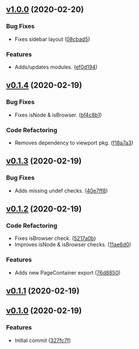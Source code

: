<a name="v1.0.0"></a>
## [v1.0.0](https://github.com/alexseitsinger/react-layouts/compare/v0.1.4...v1.0.0) (2020-02-20)

### Bug Fixes
- Fixes sidebar layout ([08cbad5](https://github.com/alexseitsinger/react-layouts/commit/08cbad5ea4b79f7c4a2a9867bae90bda5868633a))

### Features
- Adds/updates modules. ([ef0d194](https://github.com/alexseitsinger/react-layouts/commit/ef0d194b6b3cb96f7ca373262ee37242346a7fc2))


<a name="v0.1.4"></a>
## [v0.1.4](https://github.com/alexseitsinger/react-layouts/compare/v0.1.3...v0.1.4) (2020-02-19)

### Bug Fixes
- Fixes isNode & isBrowser. ([bf4c8b1](https://github.com/alexseitsinger/react-layouts/commit/bf4c8b191bb8e9d24dd3996dd3fbae7b990c389c))

### Code Refactoring
- Removes dependency to viewport pkg. ([f18a7a3](https://github.com/alexseitsinger/react-layouts/commit/f18a7a350a6b6f739e6e540e2410b430d29d484c))


<a name="v0.1.3"></a>
## [v0.1.3](https://github.com/alexseitsinger/react-layouts/compare/v0.1.2...v0.1.3) (2020-02-19)

### Bug Fixes
- Adds missing undef checks. ([40e7ff8](https://github.com/alexseitsinger/react-layouts/commit/40e7ff8170d4d1d393c7d3df38a8dccf9f76cfd8))


<a name="v0.1.2"></a>
## [v0.1.2](https://github.com/alexseitsinger/react-layouts/compare/v0.1.1...v0.1.2) (2020-02-19)

### Code Refactoring
- Fixes isBrowser check. ([5217a0b](https://github.com/alexseitsinger/react-layouts/commit/5217a0b53a71b27e7b61f3f47a99bc755ea54c54))
- Improves isNode & isBrowser checks. ([11ae6d0](https://github.com/alexseitsinger/react-layouts/commit/11ae6d0ea094b3983863228e4c7eda9b1bea4717))

### Features
- Adds new PageContainer export ([76d8850](https://github.com/alexseitsinger/react-layouts/commit/76d88505e3c9973148882404daed6f83e30c2a66))


<a name="v0.1.1"></a>
## [v0.1.1](https://github.com/alexseitsinger/react-layouts/compare/v0.1.0...v0.1.1) (2020-02-19)


<a name="v0.1.0"></a>
## [v0.1.0](https://github.com/alexseitsinger/react-layouts/compare/327fc7f228e6972a49515844137c9430e334184a...v0.1.0) (2020-02-19)

### Features
- Initial commit ([327fc7f](https://github.com/alexseitsinger/react-layouts/commit/327fc7f228e6972a49515844137c9430e334184a))


